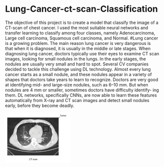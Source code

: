 # Lung-Cancer-ct-scan-Classification
The objective of this project is to create a model that classify the image of a CT-scan of chest cancer. I used the most suitable neural networks and transfer learning to classify among four classes, namely Adenocarcinoma, Large cell carcinoma, Squamous cell carcinoma, and Normal.
#Lung cancer is a growing problem. 
The main reason lung cancer is very dangerous is that when it is diagnosed, it is usually in the middle or late stages. When diagnosing lung cancer, doctors typically use their eyes to examine CT scan images, looking for small nodules in the lungs. In the early stages, the nodules are usually very small and hard to spot. Several CV companies decided to tackle this challenge using DL technology. 
Almost every lung cancer starts as a small nodule, and these nodules appear in a variety of shapes that doctors take years to learn to recognize. Doctors are very good at identifying mid- and large-size nodules, such as 6–10 mm. But when nodules are 4 mm or smaller, sometimes doctors have difficulty identify- ing them. DL networks, specifically CNNs, are now able to learn these features automatically from X-ray and CT scan images and detect small nodules early, before they become deadly.


![plot](./photo.jpeg)
